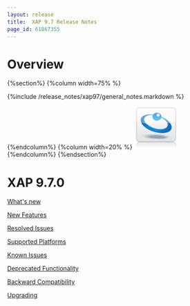 ```yaml
---
layout: release
title:  XAP 9.7 Release Notes
page_id: 61867355
---
```



# Overview
{%section%}
{%column width=75% %}

{%include /release_notes/xap97/general_notes.markdown %}

{%endcolumn%}
{%column width=20% %}
<img src="/attachment_files/gs/gs.png" width="100" height="100">
{%endcolumn%}
{%endsection%}



# XAP 9.7.0

[What's new](./whats-new.html)

[New Features](./new-features.html)

[Resolved Issues](./fixed-issues.html)

[Supported Platforms](./fixed-issues.html)

[Known Issues](./known-issues.html)

[Deprecated Functionality](./deprecation.html)

[Backward Compatibility](./backward-compatibility.html)

[Upgrading](./upgrading.html)

